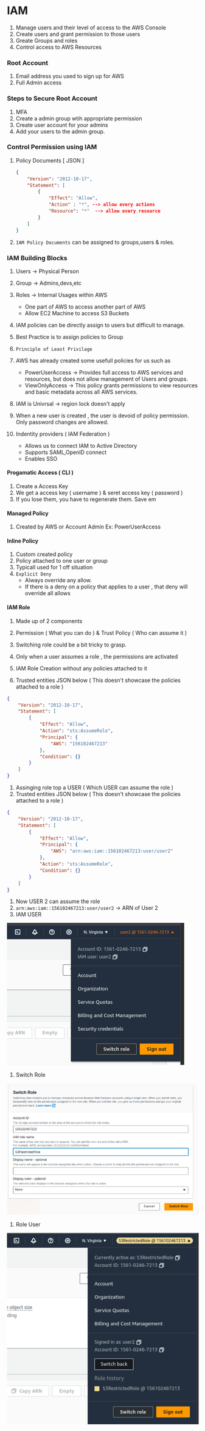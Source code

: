 # IAM

1. Manage users and their level of access to the AWS Console
1. Create users and grant permission to those users
1. Greate Groups and roles
1. Control access to AWS Resources

### Root Account 

1. Email address you used to sign up for AWS
1. Full Admin access

### Steps to Secure Root Account 

1. MFA
1. Create a admin group wtih appropriate permission
1. Create user account for your admins
1. Add your users to the admin group.

### Control Permission using IAM

1. Policy Documents [ JSON ]

    ```json
    {
        "Version": "2012-10-17",
        "Statement": [
            {
                "Effect": "Allow",
                "Action" : "*", --> allow every actions
                "Resource": "*"  --> allow every resource
            }
        ]
    }
    ```

1. `IAM Policy Documents` can be assigned to groups,users & roles.

### IAM Building Blocks

1. Users -> Physical Person
1. Group -> Admins,devs,etc
1. Roles -> Internal Usages within AWS 
    - One part of AWS to access another part of AWS
    - Allow EC2 Machine to access S3 Buckets

1. IAM policies can be directly assign to users but difficult to manage.
1. Best Practice is to assign policies to Group
1. `Principle of Least Privilage`
1. AWS has already created some usefull policies for us such as 
    - PowerUserAccess -> Provides full access to AWS services and resources, but does not allow management of Users and groups.
    - ViewOnlyAccess -> This policy grants permissions to view resources and basic metadata across all AWS services.

1. IAM is Univrsal -> region lock doesn't apply
1. When a new user is created , the user is devoid of policy permission. Only password changes are allowed.
1. Indentity providers ( IAM Federation )
    - Allows us to connect IAM to Active Directory
    - Supports SAML,OpenID connect
    - Enables SSO

#### Progamatic Access ( CLI )

1. Create a Access Key
1. We get a access key ( username ) &  seret access key ( password )
1. If you lose them, you have to regenerate them. Save em


#### Managed Policy

1. Created by AWS or Account Admin Ex: PowerUserAccess

#### Inline Policy

1. Custom created policy
1. Policy attached to one user or group
1. Typicall used for 1 off situation
1. `Explicit Deny`
    - Always override any allow.
    - If there is a deny on a policy that applies to a user , that deny will override all allows

#### IAM Role

1. Made up of 2 components
1. Permission ( What you can do ) & Trust Policy ( Who can assume it )
1. Switching role could be a bit tricky to grasp. 
1. Only when a user assumes a role , the permissions are activated

1. IAM Role Creation without any policies attached to it
1. Trusted entities JSON below ( This doesn't showcase the policies attached to a role )

```json
{
    "Version": "2012-10-17",
    "Statement": [
        {
            "Effect": "Allow",
            "Action": "sts:AssumeRole",
            "Principal": {
                "AWS": "156102467213"
            },
            "Condition": {}
        }
    ]
}
```

1. Assinging role top a USER ( Which USER can assume the role )
1. Trusted entities JSON below ( This doesn't showcase the policies attached to a role )
```json
{
    "Version": "2012-10-17",
    "Statement": [
        {
            "Effect": "Allow",
            "Principal": {
                "AWS": "arn:aws:iam::156102467213:user/user2"
            },
            "Action": "sts:AssumeRole",
            "Condition": {}
        }
    ]
}
```
1. Now USER 2 can assume the role
1. `arn:aws:iam::156102467213:user/user2` -> ARN of User 2
1. IAM USER

![Alt text](Images/1.iam-user.png)


1. Switch Role

![Alt text](Images/2.iam-role-swicher.png)

1. Role User

![Alt text](Images/3.iam-role-view.png)